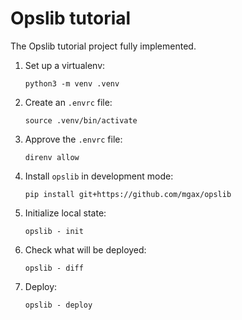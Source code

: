 # Opslib tutorial

The Opslib tutorial project fully implemented.

1. Set up a virtualenv:

    ```shell
    python3 -m venv .venv
    ```

1. Create an `.envrc` file:

    ```shell
    source .venv/bin/activate
    ```

1. Approve the `.envrc` file:

    ```shell
    direnv allow
    ```

1. Install `opslib` in development mode:

    ```shell
    pip install git+https://github.com/mgax/opslib
    ```

1. Initialize local state:

    ```shell
    opslib - init
    ```

1. Check what will be deployed:

    ```shell
    opslib - diff
    ```

1. Deploy:

    ```shell
    opslib - deploy
    ```
